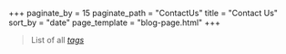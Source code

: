 +++
paginate_by = 15
paginate_path = "ContactUs"
title = "Contact Us"
sort_by = "date"
page_template = "blog-page.html"
+++

> List of all *[tags](/blog/tags)*   
